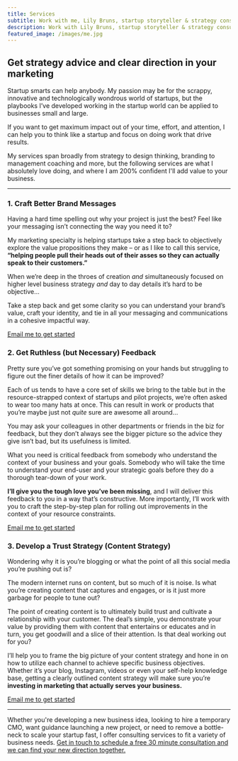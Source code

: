 ```yaml
---
title: Services
subtitle: Work with me, Lily Bruns, startup storyteller & strategy consultant
description: Work with Lily Bruns, startup storyteller & strategy consultant
featured_image: /images/me.jpg
---
```



## Get strategy advice and clear direction in your marketing
Startup smarts can help anybody. My passion may be for the scrappy, innovative and technologically wondrous world of startups, but the playbooks I’ve developed working in the startup world can be applied to businesses small and large.

If you want to get maximum impact out of your time, effort, and attention, I can help you to think like a startup and focus on doing work that drive results.

My services span broadly from strategy to design thinking, branding to management coaching and more, but the following services are what I absolutely love doing, and where I am 200% confident I'll add value to your business.

---


### 1.	Craft Better Brand Messages

Having a hard time spelling out why your project is just the best? Feel like your messaging isn’t connecting the way you need it to?

My marketing specialty is helping startups take a step back to objectively explore the value propositions they make – or as I like to call this service, **“helping people pull their heads out of their asses so they can actually speak to their customers.”**

When we’re deep in the throes of creation _and_ simultaneously focused on higher level business strategy _and_ day to day details it’s hard to be objective…

Take a step back and get some clarity so you can understand your brand’s value, craft your identity, and tie in all your messaging and communications in a cohesive impactful way.

[Email me to get started](mailto:lily@cnxweb.site)


### 2.	Get Ruthless (but Necessary) Feedback

Pretty sure you’ve got something promising on your hands but struggling to figure out the finer details of how it can be improved?

Each of us tends to have a core set of skills we bring to the table but in the resource-strapped context of startups and pilot projects, we’re often asked to wear too many hats at once. This can result in work or products that you’re maybe just not _quite_ sure are awesome all around…

You may ask your colleagues in other departments or friends in the biz for feedback, but they don’t always see the bigger picture so the advice they give isn’t bad, but its usefulness is limited.

What you need is critical feedback from somebody who understand the context of your business and your goals. Somebody who will take the time to understand your end-user and your strategic goals before they do a thorough tear-down of your work.

**I’ll give you the tough love you’ve been missing**, and I will deliver this feedback to you in a way that’s constructive. More importantly, I’ll work with you to craft the step-by-step plan for rolling out improvements in the context of your resource constraints.

[Email me to get started](mailto:lily@cnxweb.site)


### 3.	Develop a Trust Strategy (Content Strategy)

Wondering why it is you’re blogging or what the point of all this social media you’re pushing out is?

The modern internet runs on content, but so much of it is noise. Is what you’re creating content that captures and engages, or is it just more garbage for people to tune out?

The point of creating content is to ultimately build trust and cultivate a relationship with your customer. The deal’s simple, you demonstrate your value by providing them with content that entertains or educates and in turn, you get goodwill and a slice of their attention. Is that deal working out for you?

I’ll help you to frame the big picture of your content strategy and hone in on how to utilize each channel to achieve specific business objectives. Whether it’s your blog, Instagram, videos or even your self-help knowledge base, getting a clearly outlined content strategy will make sure you’re **investing in marketing that actually serves your business.**

[Email me to get started](mailto:lily@cnxweb.site)

---

Whether you're developing a new business idea, looking to hire a temporary CMO, want guidance launching a new project, or need to remove a bottle-neck to scale your startup fast, I offer consulting services to fit a variety of business needs. [Get in touch to schedule a free 30 minute consultation and we can find your new direction together.](mailto:lily@cnxweb.site)
